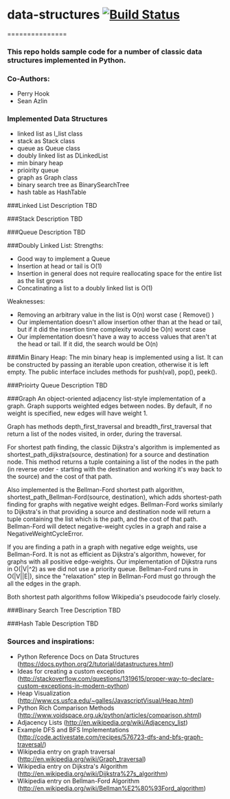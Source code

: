 # data-structures [![Build Status](https://travis-ci.org/sazlin/data-structures.svg?branch=weighted)](https://travis-ci.org/sazlin/data-structures)
===============

### This repo holds sample code for a number of classic data structures implemented in Python.

### Co-Authors:
* Perry Hook
* Sean Azlin

### Implemented Data Structures
* linked list as l_list class
* stack as Stack class
* queue as Queue class
* doubly linked list as DLinkedList
* min binary heap
* prioirity queue
* graph as Graph class
* binary search tree as BinarySearchTree
* hash table as HashTable

###Linked List
Description TBD

###Stack
Description TBD

###Queue
Description TBD

###Doubly Linked List:
Strengths:
* Good way to implement a Queue
* Insertion at head or tail is O(1)
* Insertion in general does not require reallocating space for the entire list as the list grows
* Concatinating a list to a doubly linked list is O(1)

Weaknesses:
* Removing an arbitrary value in the list is O(n) worst case ( Remove() )
* Our implementation doesn't allow insertion other than at the head or tail, but if it did the insertion time complexity would be O(n) worst case
* Our implementation doesn't have a way to access values that aren't at the head or tail. If it did, the search would be O(n)

###Min Binary Heap:
The min binary heap is implemented using a list.  It can be constructed by passing an iterable upon creation, otherwise it is left empty.  The public interface includes methods for push(val), pop(), peek().  

###Prioirty Queue
Description TBD

###Graph
An object-oriented adjacency list-style implementation of a graph.  Graph
supports weighted edges between nodes.  By default, if no weight is specified,
new edges will have weight 1.

Graph has methods depth_first_traversal and breadth_first_traversal that return
a list of the nodes visited, in order, during the traversal.

For shortest path finding, the classic Dijkstra's algorithm is implemented as shortest_path_dijkstra(source, destination) for a source and destination node.  This method returns a tuple containing a list of the nodes in the path (in reverse order - starting with the destination and working it's way back to the source) and the cost of that path.  

Also implemented is the Bellman-Ford shortest path algorithm, shortest_path_Bellman-Ford(source, destination), which adds shortest-path finding for graphs with negative weight edges.  Bellman-Ford works similarly to Dijkstra's in that providing a source and destination node will return a tuple containing the list which is the path, and the cost of that path.  Bellman-Ford will detect negative-weight cycles in a graph and raise a NegativeWeightCycleError.

If you are finding a path in a graph with negative edge weights, use Bellman-Ford.  It is not as efficient as Dijkstra's algorithm, however, for graphs with all positive edge-weights.  Our implementation of Dijkstra runs in O(|V|^2) as we did not use a priority queue.  Bellman-Ford runs in O(|V||E|), since the "relaxation" step in Bellman-Ford must go through the all the edges in the graph.

Both shortest path algorithms follow Wikipedia's pseudocode fairly closely.

###Binary Search Tree
Description TBD

###Hash Table
Description TBD

### Sources and inspirations:
* Python Reference Docs on Data Structures (https://docs.python.org/2/tutorial/datastructures.html)
* Ideas for creating a custom exception (http://stackoverflow.com/questions/1319615/proper-way-to-declare-custom-exceptions-in-modern-python)
* Heap Visualization (http://www.cs.usfca.edu/~galles/JavascriptVisual/Heap.html)
* Python Rich Comparison Methods (http://www.voidspace.org.uk/python/articles/comparison.shtml)
* Adjacency Lists (http://en.wikipedia.org/wiki/Adjacency_list)
* Example DFS and BFS Implementations (http://code.activestate.com/recipes/576723-dfs-and-bfs-graph-traversal/)
* Wikipedia entry on graph traversal (http://en.wikipedia.org/wiki/Graph_traversal)
* Wikipedia entry on Dijkstra's Algorithm (http://en.wikipedia.org/wiki/Dijkstra%27s_algorithm)
* Wikipedia entry on Bellman-Ford Algorithm (http://en.wikipedia.org/wiki/Bellman%E2%80%93Ford_algorithm)
